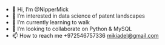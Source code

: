 - 👋 Hi, I’m @NipperMick
- 👀 I’m interested in data science of patent landscapes
- 🌱 I’m currently learning to walk
- 💞️ I’m looking to collaborate on Python & MySQL
- 📫 How to reach me +972546757336 mikiadel@gmail.com

<!---
NipperMick/NipperMick is a ✨ special ✨ repository because its `README.md` (this file) appears on your GitHub profile.
You can click the Preview link to take a look at your changes.
--->
